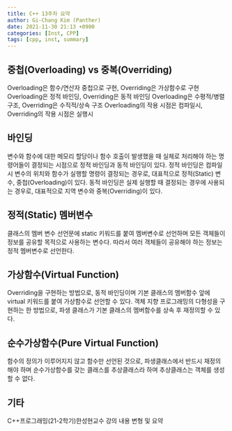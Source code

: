 ```yaml
---
title: C++ 13주차 요약
author: Gi-Chang Kim (Panther)
date: 2021-11-30 21:13 +0900
categories: [Inst, CPP]
tags: [cpp, inst, summary]
---
```


## 중첩(Overloading) vs 중복(Overriding)
Overloading은 함수/연산자 중첩으로 구현, Overriding은 가상함수로 구현
Overloading은 정적 바인딩, Overriding은 동적 바인딩
Overloading은 수평적/병렬 구조, Overriding은 수직적/상속 구조
Overloading의 작용 시점은 컴파일시, Overriding의 작용 시점은 실행시

## 바인딩
변수와 함수에 대한 메모리 할당이나 함수 호출이 발생했을 때 실체로 처리해야 하는 명령어들이 결정되는 시점으로 정적 바인딩과 동적 바인딩이 있다.
정적 바인딩은 컴파일 시 변수의 위치와 함수가 실행할 명령이 결정되는 경우로, 대표적으로 정적(Static) 변수, 중첩(Overloading)이 있다.
동적 바인딩은 실제 실행할 때 결정되는 경우에 사용되는 경우로, 대표적으로 지역 변수와 중복(Overriding)이 있다.

## 정적(Static) 멤버변수
클래스의 멤버 변수 선언문에 static 키워드를 붙여 멤버변수로 선언하며 모든 객체들이 정보를 공유할 목적으로 사용하는 변수다. 따라서 여러 객체들이 공유해야 하는 정보는 정적 멤버변수로 선언한다.

## 가상함수(Virtual Function)
Overriding을 구현하는 방법으로, 동적 바인딩이며 기본 클래스의 멤버함수 앞에 virtual 키워드를 붙여 가상함수로 선언할 수 있다. 객체 지향 프로그래밍의 다형성을 구현하는 한 방법으로, 파생 클래스가 기본 클래스의 멤버함수를 상속 후 재정의할 수 있다.

## 순수가상함수(Pure Virtual Function)
함수의 정의가 이루어지지 않고 함수만 선언된 것으로, 파생클래스에서 반드시 재정의 해야 하며 순수가상함수를 갖는 클래스를 추상클래스라 하며 추상클래스는 객체를 생성할 수 없다.

## 기타
C++프로그래밍(21-2학기)한성현교수 강의 내용 변형 및 요약